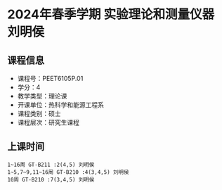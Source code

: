 # 2024年春季学期 实验理论和测量仪器 刘明侯






## 课程信息

- 课程号：PEET6105P.01
- 学分：4
- 教学类型：理论课
- 开课单位：热科学和能源工程系
- 课程类别：硕士
- 课程层次：研究生课程

## 上课时间

```
1~16周 GT-B211 :2(4,5) 刘明侯
1~5,7~9,11~16周 GT-B210 :4(3,4,5) 刘明侯
10周 GT-B210 :7(3,4,5) 刘明侯
```

